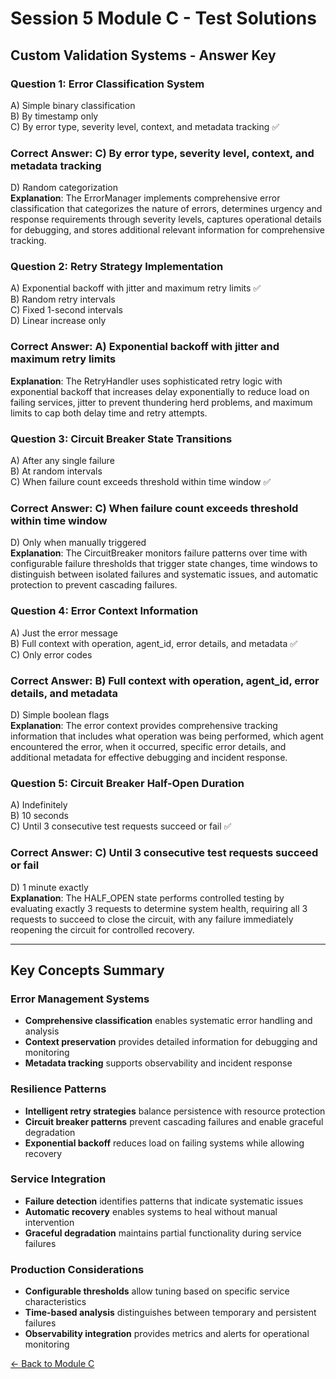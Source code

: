 # Session 5 Module C - Test Solutions

## Custom Validation Systems - Answer Key

### Question 1: Error Classification System
A) Simple binary classification  
B) By timestamp only  
C) By error type, severity level, context, and metadata tracking ✅  
### Correct Answer: C) By error type, severity level, context, and metadata tracking
D) Random categorization  
**Explanation**: The ErrorManager implements comprehensive error classification that categorizes the nature of errors, determines urgency and response requirements through severity levels, captures operational details for debugging, and stores additional relevant information for comprehensive tracking.

### Question 2: Retry Strategy Implementation
A) Exponential backoff with jitter and maximum retry limits ✅  
B) Random retry intervals  
C) Fixed 1-second intervals  
D) Linear increase only  
### Correct Answer: A) Exponential backoff with jitter and maximum retry limits


**Explanation**: The RetryHandler uses sophisticated retry logic with exponential backoff that increases delay exponentially to reduce load on failing services, jitter to prevent thundering herd problems, and maximum limits to cap both delay time and retry attempts.

### Question 3: Circuit Breaker State Transitions
A) After any single failure  
B) At random intervals  
C) When failure count exceeds threshold within time window ✅  
### Correct Answer: C) When failure count exceeds threshold within time window
D) Only when manually triggered  
**Explanation**: The CircuitBreaker monitors failure patterns over time with configurable failure thresholds that trigger state changes, time windows to distinguish between isolated failures and systematic issues, and automatic protection to prevent cascading failures.

### Question 4: Error Context Information
A) Just the error message  
B) Full context with operation, agent_id, error details, and metadata ✅  
C) Only error codes  
### Correct Answer: B) Full context with operation, agent_id, error details, and metadata
D) Simple boolean flags  
**Explanation**: The error context provides comprehensive tracking information that includes what operation was being performed, which agent encountered the error, when it occurred, specific error details, and additional metadata for effective debugging and incident response.

### Question 5: Circuit Breaker Half-Open Duration
A) Indefinitely  
B) 10 seconds  
C) Until 3 consecutive test requests succeed or fail ✅  
### Correct Answer: C) Until 3 consecutive test requests succeed or fail
D) 1 minute exactly  
**Explanation**: The HALF_OPEN state performs controlled testing by evaluating exactly 3 requests to determine system health, requiring all 3 requests to succeed to close the circuit, with any failure immediately reopening the circuit for controlled recovery.

---

## Key Concepts Summary

### Error Management Systems
- **Comprehensive classification** enables systematic error handling and analysis
- **Context preservation** provides detailed information for debugging and monitoring
- **Metadata tracking** supports observability and incident response

### Resilience Patterns
- **Intelligent retry strategies** balance persistence with resource protection
- **Circuit breaker patterns** prevent cascading failures and enable graceful degradation
- **Exponential backoff** reduces load on failing systems while allowing recovery

### Service Integration
- **Failure detection** identifies patterns that indicate systematic issues
- **Automatic recovery** enables systems to heal without manual intervention
- **Graceful degradation** maintains partial functionality during service failures

### Production Considerations
- **Configurable thresholds** allow tuning based on specific service characteristics
- **Time-based analysis** distinguishes between temporary and persistent failures
- **Observability integration** provides metrics and alerts for operational monitoring

[← Back to Module C](Session5_ModuleC_Custom_Validation_Systems.md)